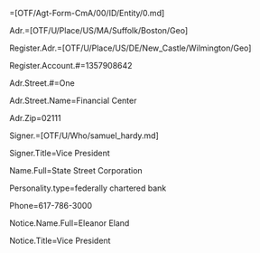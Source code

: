 =[OTF/Agt-Form-CmA/00/ID/Entity/0.md]

Adr.=[OTF/U/Place/US/MA/Suffolk/Boston/Geo]

Register.Adr.=[OTF/U/Place/US/DE/New_Castle/Wilmington/Geo]

Register.Account.#=1357908642

Adr.Street.#=One

Adr.Street.Name=Financial Center

Adr.Zip=02111

Signer.=[OTF/U/Who/samuel_hardy.md]

Signer.Title=Vice President

Name.Full=State Street Corporation

Personality.type=federally chartered bank

Phone=617-786-3000

Notice.Name.Full=Eleanor Eland

Notice.Title=Vice President
